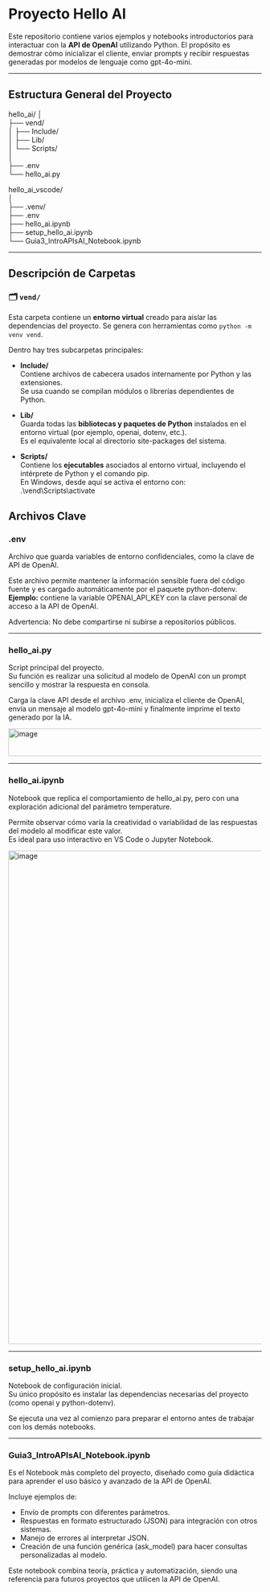 #  Proyecto Hello AI

Este repositorio contiene varios ejemplos y notebooks introductorios para interactuar con la **API de OpenAI** utilizando Python. El propósito es demostrar cómo inicializar el cliente, enviar prompts y recibir respuestas generadas por modelos de lenguaje como gpt-4o-mini.

---

##  Estructura General del Proyecto

hello_ai/
│  
├── vend/  
│ ├── Include/  
│ ├── Lib/  
│ └── Scripts/  
│  
├── .env  
└── hello_ai.py  
  
hello_ai_vscode/  
│  
├── .venv/  
├── .env  
├── hello_ai.ipynb  
├── setup_hello_ai.ipynb  
└── Guia3_IntroAPIsAI_Notebook.ipynb  


---

##  Descripción de Carpetas

### 🗂️ `vend/`
Esta carpeta contiene un **entorno virtual** creado para aislar las dependencias del proyecto. Se genera con herramientas como `python -m venv vend`.

Dentro hay tres subcarpetas principales:

- **Include/**  
  Contiene archivos de cabecera usados internamente por Python y las extensiones.  
  Se usa cuando se compilan módulos o librerías dependientes de Python.

- **Lib/**  
  Guarda todas las **bibliotecas y paquetes de Python** instalados en el entorno virtual (por ejemplo, openai, dotenv, etc.).  
  Es el equivalente local al directorio site-packages del sistema.

- **Scripts/**  
  Contiene los **ejecutables** asociados al entorno virtual, incluyendo el intérprete de Python y el comando pip.  
  En Windows, desde aquí se activa el entorno con:  
  .\vend\Scripts\activate  
##  Archivos Clave

###  .env
Archivo que guarda variables de entorno confidenciales, como la clave de API de OpenAI.

Este archivo permite mantener la información sensible fuera del código fuente y es cargado automáticamente por el paquete python-dotenv.  
**Ejemplo:** contiene la variable OPENAI_API_KEY con la clave personal de acceso a la API de OpenAI.  

Advertencia: No debe compartirse ni subirse a repositorios públicos.

---

### hello_ai.py
Script principal del proyecto.  
Su función es realizar una solicitud al modelo de OpenAI con un prompt sencillo y mostrar la respuesta en consola.  

Carga la clave API desde el archivo .env, inicializa el cliente de OpenAI, envía un mensaje al modelo gpt-4o-mini y finalmente imprime el texto generado por la IA.  

<img width="982" height="55" alt="image" src="https://github.com/user-attachments/assets/b02a5945-c68e-4569-83a8-db3311fc9bc2" />

---

### hello_ai.ipynb
Notebook que replica el comportamiento de hello_ai.py, pero con una exploración adicional del parámetro temperature.  

Permite observar cómo varía la creatividad o variabilidad de las respuestas del modelo al modificar este valor.  
Es ideal para uso interactivo en VS Code o Jupyter Notebook.  

<img width="982" alt="image" src="https://github.com/user-attachments/assets/4dc8b92e-8589-401a-8857-9515e34982f0" />

---

### setup_hello_ai.ipynb
Notebook de configuración inicial.  
Su único propósito es instalar las dependencias necesarias del proyecto (como openai y python-dotenv).  

Se ejecuta una vez al comienzo para preparar el entorno antes de trabajar con los demás notebooks.  

---

### Guia3_IntroAPIsAI_Notebook.ipynb
Es el Notebook más completo del proyecto, diseñado como guía didáctica para aprender el uso básico y avanzado de la API de OpenAI.  

Incluye ejemplos de:
- Envío de prompts con diferentes parámetros.
- Respuestas en formato estructurado (JSON) para integración con otros sistemas.
- Manejo de errores al interpretar JSON.
- Creación de una función genérica (ask_model) para hacer consultas personalizadas al modelo.

Este notebook combina teoría, práctica y automatización, siendo una referencia para futuros proyectos que utilicen la API de OpenAI.

